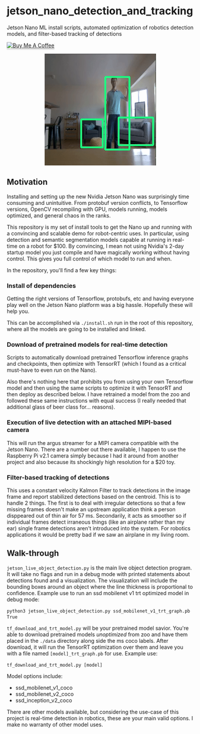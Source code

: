 # jetson_nano_detection_and_tracking
Jetson Nano ML install scripts, automated optimization of robotics detection models, and filter-based tracking of detections

<a href="https://www.buymeacoffee.com/stevemacenski" target="_blank"><img src="https://www.buymeacoffee.com/assets/img/custom_images/orange_img.png" alt="Buy Me A Coffee" style="height: 41px !important;width: 174px !important;box-shadow: 0px 3px 2px 0px rgba(190, 190, 190, 0.5) !important;-webkit-box-shadow: 0px 3px 2px 0px rgba(190, 190, 190, 0.5) !important;" ></a>

<p align="center">
  <img width="300" height="300" src="gif/jetson_gif.gif">
</p>

## Motivation

Installing and setting up the new Nvidia Jetson Nano was surprisingly time consuming and unintuitive. From protobuf version conflicts, to Tensorflow versions, OpenCV recompiling with GPU, models running, models optimized, and general chaos in the ranks.

This repository is my set of install tools to get the Nano up and running with a convincing and scalable demo for robot-centric uses. In particular, using detection and semantic segmentation models capable at running in real-time on a robot for $100. By convincing, I mean not using Nvidia's 2-day startup model you just compile and have magically working without having control. This gives you full control of which model to run and when. 

In the repository, you'll find a few key things:

### Install of dependencies

Getting the right versions of Tensorflow, protobufs, etc and having everyone play well on the Jetson Nano platform was a big hassle. Hopefully these will help you.

This can be accomplished via `./install.sh` run in the root of this repository, where all the models are going to be installed and linked.

### Download of pretrained models for real-time detection 

Scripts to automatically download pretrained Tensorflow inference graphs and checkpoints, then optimize with TensorRT (which I found as a critical must-have to even *run* on the Nano).

Also there's nothing here that prohibits you from using your own Tensorflow model and then using the same scripts to optimize it with TensorRT and then deploy as described below. I have retrained a model from the zoo and followed these same instructions with equal success (I really needed that additional glass of beer class for... reasons).

### Execution of live detection with an attached MIPI-based camera

This will run the argus streamer for a MIPI camera compatible with the Jetson Nano. There are a number out there available, I happen to use the Raspberry Pi v2.1 camera simply because I had it around from another project and also because its shockingly high resolution for a $20 toy. 

### Filter-based tracking of detections

This uses a constant velocity Kalmon Filter to track detections in the image frame and report stabilized detections based on the centroid. This is to handle 2 things. The first is to deal with irregular detections so that a few missing frames doesn't make an upstream application think a person disppeared out of thin air for 57 ms. Secondarily, it acts as smoother so if individual frames detect irraneous things (like an airplane rather than my ear) single frame detections aren't introduced into the system. For robotics applications it would be pretty bad if we saw an airplane in my living room. 

## Walk-through

`jetson_live_object_detection.py` is the main live object detection program. It will take no flags and run in a debug mode with printed statements about detections found and a visualization. The visualization will include the bounding boxes around an object where the line thickness is proportional to confidence. Example use to run an ssd mobilenet v1 trt optimized model in debug mode:

```
python3 jetson_live_object_detection.py ssd_mobilenet_v1_trt_graph.pb True
```

`tf_download_and_trt_model.py` will be your pretrained model savior. You're able to download pretrained models *unoptimized* from zoo and have them placed in the `./data` directory along side the ms coco labels. After download, it will run the TensorRT optimization over them and leave you with a file named `[model]_trt_graph.pb` for use. Example use:

```
tf_download_and_trt_model.py [model]
```

Model options include:
- ssd_mobilenet_v1_coco
- ssd_mobilenet_v2_coco
- ssd_inception_v2_coco

There are other models available, but considering the use-case of this project is real-time detection in robotics, these are your main valid options. I make no warranty of other model uses.
